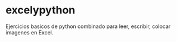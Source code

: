 # excelypython


Ejercicios basicos de python combinado para leer, escribir, colocar imagenes en Excel.
